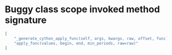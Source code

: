 # Buggy class scope invoked method signature

```json
[
    "_generate_cython_apply_func(self, args, kwargs, raw, offset, func)",
    "apply_func(values, begin, end, min_periods, raw=raw)"
]
```
